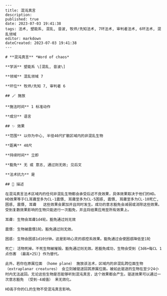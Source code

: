 
    ---
    title: 混沌真言
    description: 
    published: true
    date: 2023-07-03 19:41:38
    tags: 法术, 塑能系, 混乱, 音波, 牧师/先知法术, 7环法术, 审判者法术, 6环法术, 混乱领域
    editor: markdown
    dateCreated: 2023-07-03 19:41:38
    ---

    # **混沌真言** *Word of chaos*

    **学派** 塑能系 \[混乱, 音波\] 

    **领域** 混乱领域 7

    **环位** 牧师/先知 7, 审判者 6

    ## 🪄 施放

    **施法时间** 1 标准动作

    **成分** 语言

    ## ✨ 效果  

    **范围** 以你为中心, 半径40尺扩散区域内的非混乱生物

    **距离** 40尺  

    **持续时间** 立即 

    **豁免** 无 或 意志, 通过则无效; 见后文

    **法术抗力** 是

    ## 📖 描述

    在混沌真言法术区域内的任何非混乱生物都会承受后述不良效果，具体效果取决于他们的HD。 HD效果等于CL耳聋至多为CL-1震慑, 耳聋至多为CL-5困惑, 震慑, 耳聋至多为CL-10死亡, 困惑, 震慑, 耳聋   这些效果会累加并且同时发生。成功的意志豁免会减弱或消除这些效果。受到复数效果影响的生物只能进行一次豁免，并且将结果应用至所有效果上。

    耳聋: 生物会耳聋1d4轮。豁免通过则无效

    震慑: 生物被震慑1轮。豁免通过则无效。

    困惑: 生物会困惑1d10分钟。这是影响心灵的惑控系效果。豁免通过会使困惑降低至1轮

    死亡: 活物死掉。不死生物被摧毁。豁免通过则无效。若豁免成功，生物会受到 {3d6+每CL 1点伤害 （最高+25）} 作为替代。

    此外，若你在原属位面 （home plane） 施放该法术，区域内的非混乱跨位面生物 （extraplanar creatures） 会立刻被驱逐回其原属位面。被如此驱逐的生物在至少24小时内无法返回。无论这些生物是否能够听到混沌真言，这个效果都会产生。驱逐效果可以通过一次意志豁免 （受到-4减值） 来无效化。

    HD高于你的CL的生物不受混沌真言影响。
    